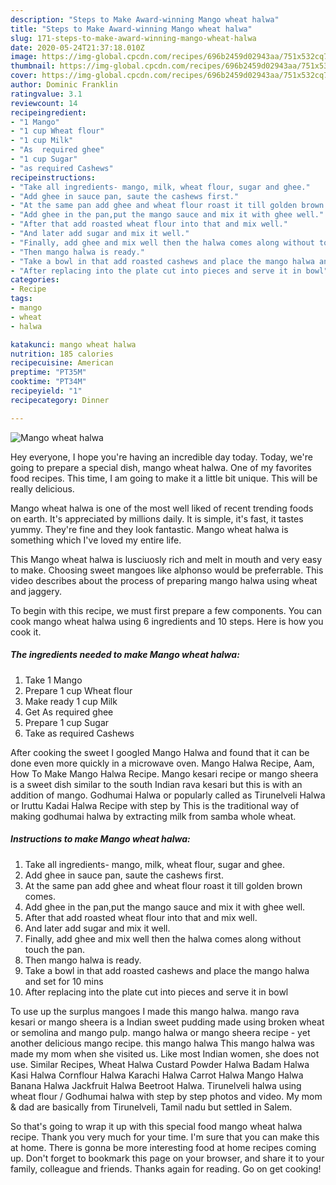 ```yaml
---
description: "Steps to Make Award-winning Mango wheat halwa"
title: "Steps to Make Award-winning Mango wheat halwa"
slug: 171-steps-to-make-award-winning-mango-wheat-halwa
date: 2020-05-24T21:37:18.010Z
image: https://img-global.cpcdn.com/recipes/696b2459d02943aa/751x532cq70/mango-wheat-halwa-recipe-main-photo.jpg
thumbnail: https://img-global.cpcdn.com/recipes/696b2459d02943aa/751x532cq70/mango-wheat-halwa-recipe-main-photo.jpg
cover: https://img-global.cpcdn.com/recipes/696b2459d02943aa/751x532cq70/mango-wheat-halwa-recipe-main-photo.jpg
author: Dominic Franklin
ratingvalue: 3.1
reviewcount: 14
recipeingredient:
- "1 Mango"
- "1 cup Wheat flour"
- "1 cup Milk"
- "As  required ghee"
- "1 cup Sugar"
- "as required Cashews"
recipeinstructions:
- "Take all ingredients- mango, milk, wheat flour, sugar and ghee."
- "Add ghee in sauce pan, saute the cashews first."
- "At the same pan add ghee and wheat flour roast it till golden brown comes."
- "Add ghee in the pan,put the mango sauce and mix it with ghee well."
- "After that add roasted wheat flour into that and mix well."
- "And later add sugar and mix it well."
- "Finally, add ghee and mix well then the halwa comes along without touch the pan."
- "Then mango halwa is ready."
- "Take a bowl in that add roasted cashews and place the mango halwa and set for 10 mins"
- "After replacing into the plate cut into pieces and serve it in bowl"
categories:
- Recipe
tags:
- mango
- wheat
- halwa

katakunci: mango wheat halwa 
nutrition: 185 calories
recipecuisine: American
preptime: "PT35M"
cooktime: "PT34M"
recipeyield: "1"
recipecategory: Dinner

---
```



![Mango wheat halwa](https://img-global.cpcdn.com/recipes/696b2459d02943aa/751x532cq70/mango-wheat-halwa-recipe-main-photo.jpg)

Hey everyone, I hope you're having an incredible day today. Today, we're going to prepare a special dish, mango wheat halwa. One of my favorites food recipes. This time, I am going to make it a little bit unique. This will be really delicious.

Mango wheat halwa is one of the most well liked of recent trending foods on earth. It's appreciated by millions daily. It is simple, it's fast, it tastes yummy. They're fine and they look fantastic. Mango wheat halwa is something which I've loved my entire life.

This Mango wheat halwa is lusciuosly rich and melt in mouth and very easy to make. Choosing sweet mangoes like alphonso would be preferrable. This video describes about the process of preparing mango halwa using wheat and jaggery.


To begin with this recipe, we must first prepare a few components. You can cook mango wheat halwa using 6 ingredients and 10 steps. Here is how you cook it.

<!--inarticleads1-->

##### The ingredients needed to make Mango wheat halwa:

1. Take 1 Mango
1. Prepare 1 cup Wheat flour
1. Make ready 1 cup Milk
1. Get As  required ghee
1. Prepare 1 cup Sugar
1. Take as required Cashews


After cooking the sweet I googled Mango Halwa and found that it can be done even more quickly in a microwave oven. Mango Halwa Recipe, Aam, How To Make Mango Halwa Recipe. Mango kesari recipe or mango sheera is a sweet dish similar to the south Indian rava kesari but this is with an addition of mango. Godhumai Halwa or popularly called as Tirunelveli Halwa or Iruttu Kadai Halwa Recipe with step by This is the traditional way of making godhumai halwa by extracting milk from samba whole wheat. 

<!--inarticleads2-->

##### Instructions to make Mango wheat halwa:

1. Take all ingredients- mango, milk, wheat flour, sugar and ghee.
1. Add ghee in sauce pan, saute the cashews first.
1. At the same pan add ghee and wheat flour roast it till golden brown comes.
1. Add ghee in the pan,put the mango sauce and mix it with ghee well.
1. After that add roasted wheat flour into that and mix well.
1. And later add sugar and mix it well.
1. Finally, add ghee and mix well then the halwa comes along without touch the pan.
1. Then mango halwa is ready.
1. Take a bowl in that add roasted cashews and place the mango halwa and set for 10 mins
1. After replacing into the plate cut into pieces and serve it in bowl


To use up the surplus mangoes I made this mango halwa. mango rava kesari or mango sheera is a Indian sweet pudding made using broken wheat or semolina and mango pulp. mango halwa or mango sheera recipe - yet another delicious mango recipe. this mango halwa This mango halwa was made my mom when she visited us. Like most Indian women, she does not use. Similar Recipes, Wheat Halwa Custard Powder Halwa Badam Halwa Kasi Halwa Cornflour Halwa Karachi Halwa Carrot Halwa Mango Halwa Banana Halwa Jackfruit Halwa Beetroot Halwa. Tirunelveli halwa using wheat flour / Godhumai halwa with step by step photos and video. My mom &amp; dad are basically from Tirunelveli, Tamil nadu but settled in Salem. 

So that's going to wrap it up with this special food mango wheat halwa recipe. Thank you very much for your time. I'm sure that you can make this at home. There is gonna be more interesting food at home recipes coming up. Don't forget to bookmark this page on your browser, and share it to your family, colleague and friends. Thanks again for reading. Go on get cooking!
